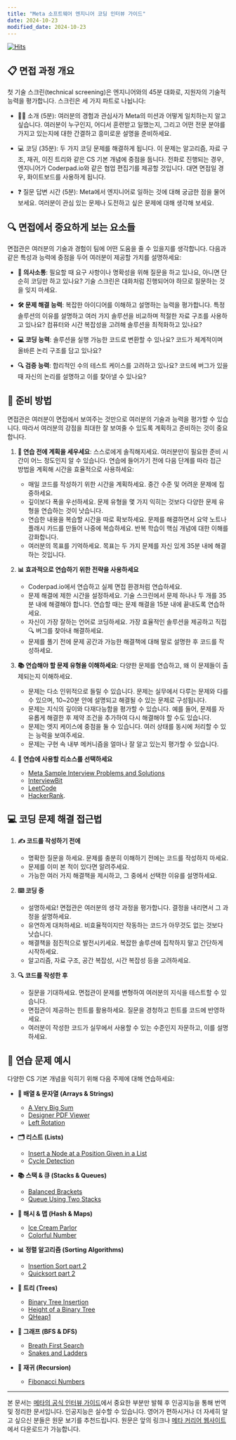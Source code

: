 ```yaml
---
title: "Meta 소프트웨어 엔지니어 코딩 인터뷰 가이드"
date: 2024-10-23
modified_date: 2024-10-23
---
```


[![Hits](https://hits.seeyoufarm.com/api/count/incr/badge.svg?url=https%3A%2F%2Fcolacap.github.io%2Fmeta-swe-tech-screening-guide.html&count_bg=%2340D135&title_bg=%23555555&icon=&icon_color=%23E7E7E7&title=hits&edge_flat=false)](https://hits.seeyoufarm.com)

## 📋 면접 과정 개요

첫 기술 스크린(technical screening)은 엔지니어와의 45분 대화로, 지원자의 기술적 능력을 평가합니다. 스크린은 세 가지 파트로 나뉩니다:

- 👨‍🏫 소개 (5분): 여러분의 경험과 관심사가 Meta의 미션과 어떻게 일치하는지 알고 싶습니다. 여러분이 누구인지, 어디서 훈련받고 일했는지, 그리고 어떤 전문 분야를 가지고 있는지에 대한 간결하고 흥미로운 설명을 준비하세요.

- 💻 코딩 (35분): 두 가지 코딩 문제를 해결하게 됩니다. 이 문제는 알고리즘, 자료 구조, 재귀, 이진 트리와 같은 CS 기본 개념에 중점을 둡니다. 전화로 진행되는 경우, 엔지니어가 Coderpad.io와 같은 협업 편집기를 제공할 것입니다. 대면 면접일 경우, 화이트보드를 사용하게 됩니다.

- ❓ 질문 답변 시간 (5분): Meta에서 엔지니어로 일하는 것에 대해 궁금한 점을 물어보세요. 여러분이 관심 있는 문제나 도전하고 싶은 문제에 대해 생각해 보세요.

## 🔍 면접에서 중요하게 보는 요소들

면접관은 여러분의 기술과 경험이 팀에 어떤 도움을 줄 수 있을지를 생각합니다. 다음과 같은 특성과 능력에 중점을 두어 여러분이 제공할 가치를 설명하세요:

- **💬 의사소통**: 필요할 때 요구 사항이나 명확성을 위해 질문을 하고 있나요, 아니면 단순히 코딩만 하고 있나요? 기술 스크린은 대화처럼 진행되어야 하므로 질문하는 것을 잊지 마세요.

- **🛠️ 문제 해결 능력**: 복잡한 아이디어를 이해하고 설명하는 능력을 평가합니다. 특정 솔루션의 이유를 설명하고 여러 가지 솔루션을 비교하며 적절한 자료 구조를 사용하고 있나요? 컴퓨터와 시간 복잡성을 고려해 솔루션을 최적화하고 있나요?

- **💻 코딩 능력**: 솔루션을 실행 가능한 코드로 변환할 수 있나요? 코드가 체계적이며 올바른 논리 구조를 담고 있나요?

- **🔍 검증 능력**: 합리적인 수의 테스트 케이스를 고려하고 있나요? 코드에 버그가 있을 때 자신의 논리를 설명하고 이를 찾아낼 수 있나요?

## 📝 준비 방법

면접관은 여러분이 면접에서 보여주는 것만으로 여러분의 기술과 능력을 평가할 수 있습니다. 따라서 여러분의 강점을 최대한 잘 보여줄 수 있도록 계획하고 준비하는 것이 중요합니다.

1. **📝 연습 전에 계획을 세우세요**: 스스로에게 솔직해지세요. 여러분만이 필요한 준비 시간이 어느 정도인지 알 수 있습니다. 연습에 들어가기 전에 다음 단계를 따라 접근 방법을 계획해 시간을 효율적으로 사용하세요:

   - 매일 코드를 작성하기 위한 시간을 계획하세요. 중간 수준 및 어려운 문제에 집중하세요.
   - 깊이보다 폭을 우선하세요. 문제 유형을 몇 가지 익히는 것보다 다양한 문제 유형을 연습하는 것이 낫습니다.
   - 연습한 내용을 복습할 시간을 따로 확보하세요. 문제를 해결하면서 요약 노트나 플래시 카드를 만들어 나중에 복습하세요. 반복 학습이 핵심 개념에 대한 이해를 강화합니다.
   - 여러분의 목표를 기억하세요. 목표는 두 가지 문제를 자신 있게 35분 내에 해결하는 것입니다.


2. **📊 효과적으로 연습하기 위한 전략을 사용하세요**

   - Coderpad.io에서 연습하고 실제 면접 환경처럼 연습하세요.
   - 문제 해결에 제한 시간을 설정하세요. 기술 스크린에서 문제 하나나 두 개를 35분 내에 해결해야 합니다. 연습할 때는 문제 해결을 15분 내에 끝내도록 연습하세요.
   - 자신이 가장 잘하는 언어로 코딩하세요. 가장 효율적인 솔루션을 제공하고 직접 🔍 버그를 찾아내 해결하세요.
   - 문제를 풀기 전에 문제 공간과 가능한 해결책에 대해 말로 설명한 후 코드를 작성하세요.


3. **📚 연습해야 할 문제 유형을 이해하세요**: 다양한 문제를 연습하고, 왜 이 문제들이 출제되는지 이해하세요.

   - 문제는 다소 인위적으로 들릴 수 있습니다. 문제는 실무에서 다루는 문제와 다를 수 있으며, 10\~20분 안에 설명되고 해결될 수 있는 문제로 구성됩니다.
   - 문제는 지식의 깊이와 다재다능함을 평가할 수 있습니다. 예를 들어, 문제를 자유롭게 해결한 후 제약 조건을 추가하여 다시 해결해야 할 수도 있습니다.
   - 문제는 엣지 케이스에 중점을 둘 수 있습니다. 여러 상태를 동시에 처리할 수 있는 능력을 보여주세요.
   - 문제는 구현 속 내부 메커니즘을 얼마나 잘 알고 있는지 평가할 수 있습니다.


4. **🔧 연습에 사용할 리소스를 선택하세요**

   - [Meta Sample Interview Problems and Solutions](https://www.facebook.com/careers/life/sample_interview_questions)
   - [InterviewBit](https://www.interviewbit.com)
   - [LeetCode](https://leetcode.com)
   - [HackerRank](https://www.hackerrank.com).

## 💻 코딩 문제 해결 접근법

1. **✍️ 코드를 작성하기 전에**

   - 명확한 질문을 하세요. 문제를 충분히 이해하기 전에는 코드를 작성하지 마세요.
   - 문제를 이미 본 적이 있다면 알려주세요.
   - 가능한 여러 가지 해결책을 제시하고, 그 중에서 선택한 이유를 설명하세요.


2. **⌨️ 코딩 중**

   - 설명하세요! 면접관은 여러분의 생각 과정을 평가합니다. 결정을 내리면서 그 과정을 설명하세요.
   - 유연하게 대처하세요. 비효율적이지만 작동하는 코드가 아무것도 없는 것보다 낫습니다.
   - 해결책을 점진적으로 발전시키세요. 복잡한 솔루션에 집착하지 말고 간단하게 시작하세요.
   - 알고리즘, 자료 구조, 공간 복잡성, 시간 복잡성 등을 고려하세요.


3. **🔍 코드를 작성한 후**

   - 질문을 기대하세요. 면접관이 문제를 변형하여 여러분의 지식을 테스트할 수 있습니다.
   - 면접관이 제공하는 힌트를 활용하세요. 질문을 경청하고 힌트를 코드에 반영하세요.
   - 여러분이 작성한 코드가 실무에서 사용할 수 있는 수준인지 자문하고, 이를 설명하세요.

## 🔢 연습 문제 예시

다양한 CS 기본 개념을 익히기 위해 다음 주제에 대해 연습하세요:

- **🔢 배열 & 문자열 (Arrays & Strings)**

  - [A Very Big Sum](https://www.hackerrank.com/challenges/a-very-big-sum/problem)
  - [Designer PDF Viewer](https://www.hackerrank.com/challenges/designer-pdf-viewer/problem)
  - [Left Rotation](https://www.hackerrank.com/challenges/ctci-array-left-rotation/problem)


- **🗂️ 리스트 (Lists)**

  - [Insert a Node at a Position Given in a List](https://www.hackerrank.com/challenges/insert-a-node-at-a-specific-position-in-a-linked-list/problem)
  - [Cycle Detection](https://www.hackerrank.com/challenges/detect-whether-a-linked-list-contains-a-cycle/problem)


- **📚 스택 & 큐 (Stacks & Queues)**

  - [Balanced Brackets](https://www.hackerrank.com/challenges/balanced-brackets/problem)
  - [Queue Using Two Stacks](https://www.hackerrank.com/challenges/queue-using-two-stacks/problem)


- **🔑 해시 & 맵 (Hash & Maps)**

  - [Ice Cream Parlor](https://www.hackerrank.com/challenges/icecream-parlor/problem)
  - [Colorful Number](https://algorithms.tutorialhorizon.com/colorful-numbers/)


- **📊 정렬 알고리즘 (Sorting Algorithms)**

  - [Insertion Sort part 2](https://www.hackerrank.com/challenges/insertionsort2/problem)
  - [Quicksort part 2](https://www.hackerrank.com/challenges/quicksort2/problem)


- **🌳 트리 (Trees)**

  - [Binary Tree Insertion](https://www.hackerrank.com/challenges/binary-search-tree-insertion/problem)
  - [Height of a Binary Tree](https://www.hackerrank.com/challenges/tree-height-of-a-binary-tree/problem)
  - [QHeap1](https://www.hackerrank.com/challenges/qheap1/problem)


- **🧬 그래프 (BFS & DFS)**

  - [Breath First Search](https://www.hackerrank.com/challenges/bfsshortreach/problem)
  - [Snakes and Ladders](https://www.hackerrank.com/challenges/the-quickest-way-up/problem)


- **🔄 재귀 (Recursion)**

  - [Fibonacci Numbers](https://www.hackerrank.com/challenges/functional-programming-warmups-in-recursion---fibonacci-numbers/problem)

---

본 문서는 [메타의 공식 인터뷰 가이드](https://github.com/ColaCap/ColaCap.github.io/blob/80d4268587a7b5322e4627c3c194be588c70e708/resources/Meta%20Interview%20Prep%20Guide.pdf)에서 중요한 부분만 발췌 후 인공지능을 통해 번역 및 정리한 문서입니다. 인공지능은 실수할 수 있습니다. 영어가 편하시거나 더 자세히 알고 싶으신 분들은 원문 보기를 추천드립니다. 원문은 앞의 링크나 [메타 커리어 웹사이트](https://www.metacareers.com/swe-prep-onsite/)에서 다운로드가 가능합니다.

